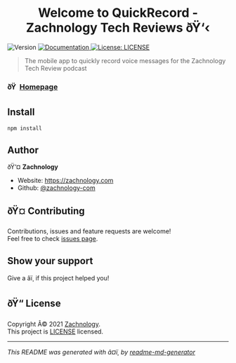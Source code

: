 <h1 align="center">Welcome to QuickRecord - Zachnology Tech Reviews ðŸ‘‹</h1>
<p>
  <img alt="Version" src="https://img.shields.io/badge/version-1.0.0-blue.svg?cacheSeconds=2592000" />
  <a href="https://zachnology-reviews.wixsite.com/site/apps-1" target="_blank">
    <img alt="Documentation" src="https://img.shields.io/badge/documentation-yes-brightgreen.svg" />
  </a>
  <a href="https://github.com/zachnology-com/QuickRecord-app/blob/main/LICENSE" target="_blank">
    <img alt="License: LICENSE" src="https://img.shields.io/badge/License-LICENSE-yellow.svg" />
  </a>
</p>

> The mobile app to quickly record voice messages for the Zachnology Tech Review podcast

### ðŸ  [Homepage](https://tech-reviews.zachnology.com)

## Install

```sh
npm install
```

## Author

ðŸ‘¤ **Zachnology**

* Website: https://zachnology.com
* Github: [@zachnology-com](https://github.com/zachnology-com)

## ðŸ¤ Contributing

Contributions, issues and feature requests are welcome!<br />Feel free to check [issues page](https://github.com/zachnology-com/QuickRecord-app/issues). 

## Show your support

Give a â­ï¸ if this project helped you!

## ðŸ“ License

Copyright Â© 2021 [Zachnology](https://github.com/zachnology-com).<br />
This project is [LICENSE](https://github.com/zachnology-com/QuickRecord-app/blob/main/LICENSE) licensed.

***
_This README was generated with â¤ï¸ by [readme-md-generator](https://github.com/kefranabg/readme-md-generator)_
